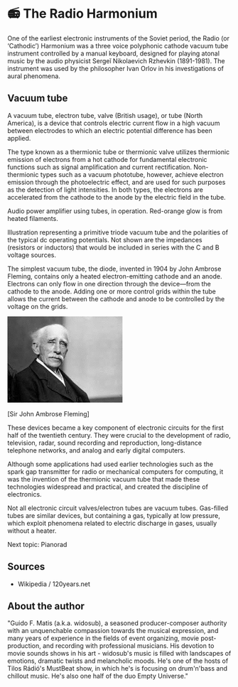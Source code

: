 # 📻 The Radio Harmonium

One of the earliest electronic instruments of the Soviet period, the Radio (or ‘Cathodic’) Harmonium was a three voice polyphonic cathode vacuum tube instrument controlled by a manual keyboard, designed for playing atonal music by the audio physicist Sergeĭ Nikolaevich Rzhevkin (1891-1981). The instrument was used by the philosopher Ivan Orlov in his investigations of aural phenomena.

## Vacuum tube

A vacuum tube, electron tube, valve (British usage), or tube (North America), is a device that controls electric current flow in a high vacuum between electrodes to which an electric potential difference has been applied.

The type known as a thermionic tube or thermionic valve utilizes thermionic emission of electrons from a hot cathode for fundamental electronic functions such as signal amplification and current rectification. Non- thermionic types such as a vacuum phototube, however, achieve electron emission through the photoelectric effect, and are used for such purposes as the detection of light intensities. In both types, the electrons are accelerated from the cathode to the anode by the electric field in the tube.

Audio power amplifier using tubes, in operation. Red-orange glow is from heated filaments.

Illustration representing a primitive triode vacuum tube and the polarities of the typical dc operating potentials. Not shown are the impedances (resistors or inductors) that would be included in series with the C and B voltage sources.

The simplest vacuum tube, the diode, invented in 1904 by
John Ambrose Fleming, contains only a heated electron-emitting cathode and an anode. Electrons can only flow in one direction through the device—from the cathode to the anode.
Adding one or more control grids within the tube allows the current between the cathode and anode to be controlled by the voltage on the grids.

![The Radio Harmonium](_static/images/radio_harmonium/sir_john.png)

[Sir John Ambrose Fleming]

These devices became a key component of electronic circuits for the first half of the twentieth century. They were crucial
to the development of radio, television, radar, sound recording and reproduction, long-distance telephone networks, and analog
and early digital computers.

Although some applications had used earlier technologies such as the spark gap transmitter for radio or mechanical computers for computing, it was the invention of the thermionic vacuum tube that made these technologies widespread and practical, and created the discipline of electronics.

Not all electronic circuit valves/electron tubes are vacuum tubes. Gas-filled tubes are similar devices, but containing a gas, typically at low pressure, which exploit phenomena related to electric discharge in gases, usually without a heater.

Next topic: Pianorad

## Sources
- Wikipedia / 120years.net

## About the author

"Guido F. Matis (a.k.a. widosub), a seasoned producer-composer authority with an unquenchable compassion towards the musical expression, and many years of experience in the fields of event organizing, movie post-production, and recording with professional musicians. His devotion to movie sounds shows in his art - widosub's music is filled with landscapes of emotions, dramatic twists and melancholic moods. He's one of the hosts of Tilos Rádió's MustBeat show, in which he's is focusing on drum'n'bass and chillout music. He's also one half of the duo Empty Universe."

